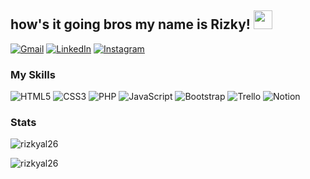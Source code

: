 ## how's it going bros my name is Rizky! <img src="https://raw.githubusercontent.com/iampavangandhi/iampavangandhi/master/gifs/coder.gif" width="30px" height="30px">

[![Gmail](https://img.shields.io/badge/Gmail-D14836?style=for-the-badge&logo=gmail&logoColor=white)](mailto:ralfiansyah111@gmail.com)
[![LinkedIn](https://img.shields.io/badge/linkedin-%230077B5.svg?&style=for-the-badge&logo=linkedin&logoColor=white)](https://www.linkedin.com/in/rizkyalf/)
[![Instagram](https://img.shields.io/badge/Instagram-E4405F?style=for-the-badge&logo=instagram&logoColor=white)](https://www.instagram.com/rizkyal.26)


### My Skills
![HTML5](https://img.shields.io/badge/html5-%23E34F26.svg?style=for-the-badge&logo=html5&logoColor=white)
![CSS3](https://img.shields.io/badge/css3-%231572B6.svg?style=for-the-badge&logo=css3&logoColor=white)
![PHP](https://img.shields.io/badge/php-%23777BB4.svg?style=for-the-badge&logo=php&logoColor=white)
![JavaScript](https://img.shields.io/badge/javascript-%23323330.svg?style=for-the-badge&logo=javascript&logoColor=%23F7DF1E)
![Bootstrap](https://img.shields.io/badge/bootstrap-%238511FA.svg?style=for-the-badge&logo=bootstrap&logoColor=white)
![Trello](https://img.shields.io/badge/Trello-%23026AA7.svg?style=for-the-badge&logo=Trello&logoColor=white)
![Notion](https://img.shields.io/badge/Notion-%23000000.svg?style=for-the-badge&logo=notion&logoColor=white)


### Stats
<p><img align="center" src="https://github-readme-stats.vercel.app/api/top-langs?username=rizkyal26&show_icons=true&locale=en&layout=compact&theme=dark" alt="rizkyal26" /></p>

<p><img align="center" src="https://github-readme-streak-stats.herokuapp.com/?user=rizkyal26&&theme=dark" alt="rizkyal26" /></p>
